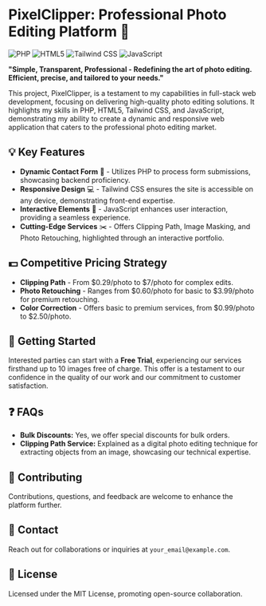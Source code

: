 
# PixelClipper: Professional Photo Editing Platform :camera_flash:

![PHP](https://img.shields.io/badge/PHP-backend-blue.svg?style=flat-square&logo=php)
![HTML5](https://img.shields.io/badge/HTML5-frontend-orange.svg?style=flat-square&logo=html5)
![Tailwind CSS](https://img.shields.io/badge/Tailwind_CSS-styling-06B6D4.svg?style=flat-square&logo=tailwind-css)
![JavaScript](https://img.shields.io/badge/JavaScript-interactivity-yellow.svg?style=flat-square&logo=javascript)

**"Simple, Transparent, Professional - Redefining the art of photo editing. Efficient, precise, and tailored to your needs."**

This project, PixelClipper, is a testament to my capabilities in full-stack web development, focusing on delivering high-quality photo editing solutions. It highlights my skills in PHP, HTML5, Tailwind CSS, and JavaScript, demonstrating my ability to create a dynamic and responsive web application that caters to the professional photo editing market.

## :bulb: Key Features

- **Dynamic Contact Form** :envelope_with_arrow: - Utilizes PHP to process form submissions, showcasing backend proficiency.
- **Responsive Design** :computer: - Tailwind CSS ensures the site is accessible on any device, demonstrating front-end expertise.
- **Interactive Elements** :sparkler: - JavaScript enhances user interaction, providing a seamless experience.
- **Cutting-Edge Services** :scissors: - Offers Clipping Path, Image Masking, and Photo Retouching, highlighted through an interactive portfolio.

## :dollar: Competitive Pricing Strategy

- **Clipping Path** - From $0.29/photo to $7/photo for complex edits.
- **Photo Retouching** - Ranges from $0.60/photo for basic to $3.99/photo for premium retouching.
- **Color Correction** - Offers basic to premium services, from $0.99/photo to $2.50/photo.

## :rocket: Getting Started

Interested parties can start with a **Free Trial**, experiencing our services firsthand up to 10 images free of charge. This offer is a testament to our confidence in the quality of our work and our commitment to customer satisfaction.

## :question: FAQs

- **Bulk Discounts:** Yes, we offer special discounts for bulk orders.
- **Clipping Path Service:** Explained as a digital photo editing technique for extracting objects from an image, showcasing our technical expertise.

## :handshake: Contributing

Contributions, questions, and feedback are welcome to enhance the platform further.

## :envelope_with_arrow: Contact

Reach out for collaborations or inquiries at `your_email@example.com`.

## :scroll: License

Licensed under the MIT License, promoting open-source collaboration.
